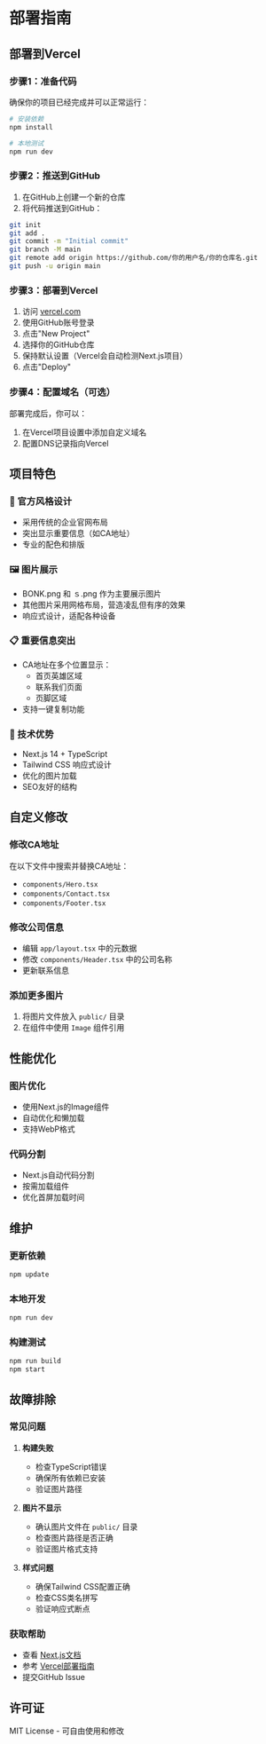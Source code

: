 # 部署指南

## 部署到Vercel

### 步骤1：准备代码

确保你的项目已经完成并可以正常运行：

```bash
# 安装依赖
npm install

# 本地测试
npm run dev
```

### 步骤2：推送到GitHub

1. 在GitHub上创建一个新的仓库
2. 将代码推送到GitHub：

```bash
git init
git add .
git commit -m "Initial commit"
git branch -M main
git remote add origin https://github.com/你的用户名/你的仓库名.git
git push -u origin main
```

### 步骤3：部署到Vercel

1. 访问 [vercel.com](https://vercel.com)
2. 使用GitHub账号登录
3. 点击"New Project"
4. 选择你的GitHub仓库
5. 保持默认设置（Vercel会自动检测Next.js项目）
6. 点击"Deploy"

### 步骤4：配置域名（可选）

部署完成后，你可以：

1. 在Vercel项目设置中添加自定义域名
2. 配置DNS记录指向Vercel

## 项目特色

### 🎯 官方风格设计
- 采用传统的企业官网布局
- 突出显示重要信息（如CA地址）
- 专业的配色和排版

### 🖼️ 图片展示
- BONK.png 和 ｓ.png 作为主要展示图片
- 其他图片采用网格布局，营造凌乱但有序的效果
- 响应式设计，适配各种设备

### 📋 重要信息突出
- CA地址在多个位置显示：
  - 首页英雄区域
  - 联系我们页面
  - 页脚区域
- 支持一键复制功能

### 🚀 技术优势
- Next.js 14 + TypeScript
- Tailwind CSS 响应式设计
- 优化的图片加载
- SEO友好的结构

## 自定义修改

### 修改CA地址
在以下文件中搜索并替换CA地址：
- `components/Hero.tsx`
- `components/Contact.tsx`
- `components/Footer.tsx`

### 修改公司信息
- 编辑 `app/layout.tsx` 中的元数据
- 修改 `components/Header.tsx` 中的公司名称
- 更新联系信息

### 添加更多图片
1. 将图片文件放入 `public/` 目录
2. 在组件中使用 `Image` 组件引用

## 性能优化

### 图片优化
- 使用Next.js的Image组件
- 自动优化和懒加载
- 支持WebP格式

### 代码分割
- Next.js自动代码分割
- 按需加载组件
- 优化首屏加载时间

## 维护

### 更新依赖
```bash
npm update
```

### 本地开发
```bash
npm run dev
```

### 构建测试
```bash
npm run build
npm start
```

## 故障排除

### 常见问题

1. **构建失败**
   - 检查TypeScript错误
   - 确保所有依赖已安装
   - 验证图片路径

2. **图片不显示**
   - 确认图片文件在 `public/` 目录
   - 检查图片路径是否正确
   - 验证图片格式支持

3. **样式问题**
   - 确保Tailwind CSS配置正确
   - 检查CSS类名拼写
   - 验证响应式断点

### 获取帮助

- 查看 [Next.js文档](https://nextjs.org/docs)
- 参考 [Vercel部署指南](https://vercel.com/docs)
- 提交GitHub Issue

## 许可证

MIT License - 可自由使用和修改 